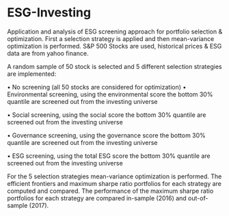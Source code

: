 # ESG-Investing
Application and analysis of ESG screening approach for portfolio selection & optimization.
First a selection strategy is applied and then mean-variance optimization is performed.
S&P 500 Stocks are used, historical prices & ESG data are from yahoo finance.

A random sample of 50 stock is selected and 5 different selection strategies are implemented:

• No screening (all 50 stocks are considered for optimization)
• Environmental screening, using the environmental score the bottom 30% quantile are screened out from the investing universe

• Social screening, using the social score the bottom 30% quantile are screened out from the investing universe

• Governance screening, using the governance score the bottom 30% quantile are screened out from the investing universe

• ESG screening, using the total ESG score the bottom 30% quantile are screened out from the investing universe

For the 5 selection strategies mean-variance optimization is performed.
The efficient frontiers and maximum sharpe ratio portfolios for each strategy are computed and compared.
The performance of the maximum sharpe ratio portfolios for each strategy are compared in-sample (2016) and out-of-sample (2017).
